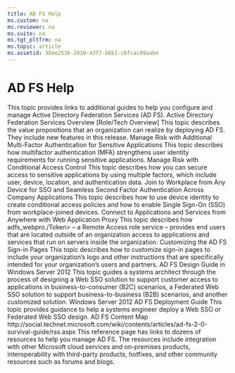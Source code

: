 ```yaml
---
title: AD FS Help
ms.custom: na
ms.reviewer: na
ms.suite: na
ms.tgt_pltfrm: na
ms.topic: article
ms.assetid: 38ee253b-2010-43f7-b6b1-cbfcac89aabe
---
```

# AD FS Help
<?xml version="1.0" encoding="utf-8"?>
<developerConceptualDocument xmlns="http://ddue.schemas.microsoft.com/authoring/2003/5" xmlns:xlink="http://www.w3.org/1999/xlink" xmlns:xsi="http://www.w3.org/2001/XMLSchema-instance" xsi:schemaLocation="http://ddue.schemas.microsoft.com/authoring/2003/5 http://dduestorage.blob.core.windows.net/ddueschema/developer.xsd">
  <introduction>
    <para>This topic provides links to additional guides to help you configure and manage Active Directory Federation Services (AD FS). </para>
    <list class="bullet">
      <listItem>
        <para>
          <legacyLink xlink:href="51456fd7-90a0-40b6-a165-6ffa0a2f2d68">Active Directory Federation Services Overview [Role/Tech Overview]</legacyLink>
        </para>
        <para>This topic describes the value propositions that an organization can realize by deploying AD FS. They include new features in this release. </para>
      </listItem>
      <listItem>
        <para>
          <legacyLink xlink:href="f63b93ba-4228-45e1-aae9-0ccb962e933d">Manage Risk with Additional Multi-Factor Authentication for Sensitive Applications</legacyLink>
        </para>
        <para>This topic describes how multifactor authentication (MFA) strengthens user identity requirements for running sensitive applications. </para>
      </listItem>
      <listItem>
        <para>
          <legacyLink xlink:href="627cbc9d-30f2-4ed3-86c4-b8d1d97222c5">Manage Risk with Conditional Access Control</legacyLink>
        </para>
        <para>This topic describes how you can secure access to sensitive applications by using multiple factors, which include user, device, location, and authentication data. </para>
      </listItem>
      <listItem>
        <para>
          <legacyLink xlink:href="b86471af-4f72-4927-bdfa-b32fa3b9f826">Join to Workplace from Any Device for SSO and Seamless Second Factor Authentication Across Company Applications</legacyLink>
        </para>
        <para>This topic describes how to use device identity to create conditional access policies and how to enable Single Sign-On (SSO) from <?Comment SE(L: Suggestion: &quot;devicesthat use Active Directory Workplace Join to join devices toshareresources in the domain. 2013-11-08T14:34:00Z  Id='1?>workplace-joined devices<?CommentEnd Id='1'
    ?>.</para>
      </listItem>
      <listItem>
        <para>
          <legacyLink xlink:href="9c9c4e8f-6635-4774-b6e1-f144b5d7ded8">Connect to Applications and Services from Anywhere with Web Application Proxy</legacyLink>
        </para>
        <para>This topic describes how <token>adfs_webpro./Token> – a Remote Access role service – provides end users that are located outside of an organization access to applications and services that run on servers inside the organization.</para>
      </listItem>
      <listItem>
        <para>
          <legacyLink xlink:href="e03555a7-b08c-40c6-9e7a-6f1bace7d66f">Customizing the AD FS Sign-in Pages</legacyLink>
        </para>
        <para>This topic describes how to customize sign-in pages to include your organization’s logo and other instructions that are specifically intended for your organization’s users and partners. </para>
      </listItem>
      <listItem>
        <para>
          <legacyLink xlink:href="1bed4afe-6bdd-44f8-9e11-903c3de838bf">AD FS Design Guide in Windows Server 2012</legacyLink>
        </para>
        <para>This topic guides a systems architect through the process of designing a Web SSO solution to support customer access to applications in business-to-consumer (B2C) scenarios, a Federated Web SSO solution to support business-to-business (B2B) scenarios, and another customized solution.</para>
      </listItem>
      <listItem>
        <para>
          <legacyLink xlink:href="a987c9e5-910e-410f-a780-4c9630fe2809">Windows Server 2012 AD FS Deployment Guide</legacyLink>
        </para>
        <para>This topic provides guidance to help a systems engineer deploy a Web SSO or Federated Web SSO design.</para>
      </listItem>
      <listItem>
        <para>
          <externalLink>
            <linkText>AD FS Content Map</linkText>
            <linkUri>http://social.technet.microsoft.com/wiki/contents/articles/ad-fs-2-0-survival-guide/rss.aspx</linkUri>
          </externalLink>
        </para>
        <para>This reference page has links to dozens of resources to help you manage AD FS. The resources include integration with other <?Comment SE(L: Per cloud computing style guide, http://winedit. 2013-11-08T14:34:00Z  Id='2?>Microsoft cloud services<?CommentEnd Id='2'
    ?> and on-premises products, interoperability with third-party products, hotfixes, and other community resources such as forums and blogs. </para>
      </listItem>
    </list>
  </introduction>
  <relatedTopics />
</developerConceptualDocument>


